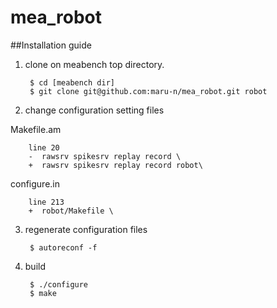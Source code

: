 mea_robot
=========

##Installation guide

1. clone on meabench top directory.

        $ cd [meabench dir]
        $ git clone git@github.com:maru-n/mea_robot.git robot


2. change configuration setting files

  Makefile.am

        line 20
        -  rawsrv spikesrv replay record \
        +  rawsrv spikesrv replay record robot\

  configure.in

        line 213
        +  robot/Makefile \

3. regenerate configuration files

        $ autoreconf -f

4. build

        $ ./configure
        $ make
